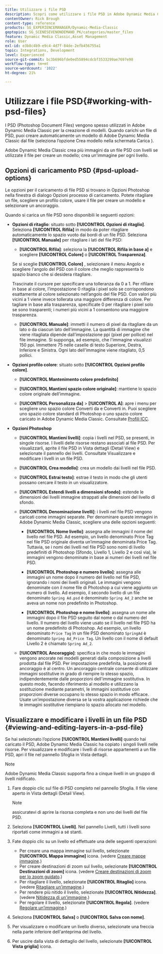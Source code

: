 ```yaml
---
title: Utilizzare i file PSD
description: Scopri come utilizzare i file PSD in Adobe Dynamic Media Classic.
contentOwner: Rick Brough
content-type: reference
products: SG_EXPERIENCEMANAGER/Dynamic-Media-Classic
geptopics: SG_SCENESEVENONDEMAND_PK/categories/master_files
feature: Dynamic Media Classic,Asset Management
role: User
exl-id: e3b8c4b9-e9c4-4d7f-84de-2efb456755a1
topic: Integrations, Development
level: Experienced
source-git-commit: bc3b696bfde0ed55894cdcbf3533299ae7697e98
workflow-type: tm+mt
source-wordcount: '1022'
ht-degree: 21%

---
```


# Utilizzare i file PSD{#working-with-psd-files}

<!--   USED TO BE AN OPTION UNDER COLOR PROFILE OPTIONS * **Convert To sRGB (default)**: Converts to sRGB (Standard Red Green Blue). sRGB is the recommended color space for displaying images on Web pages. -->

I PSD (Photoshop Document Files) vengono spesso utilizzati in Adobe Dynamic Media Classic per la creazione di modelli. Quando carichi un file di PSD, puoi creare automaticamente un modello di Adobe Dynamic Media Classic dal file (seleziona l’opzione Crea modello nella schermata Carica ).

Adobe Dynamic Media Classic crea più immagini da un file PSD con livelli se utilizzate il file per creare un modello; crea un&#39;immagine per ogni livello.

## Opzioni di caricamento PSD {#psd-upload-options}

Le opzioni per il caricamento di file PSD si trovano in Opzioni Photoshop nella finestra di dialogo Opzioni processo di caricamento. Potete ritagliare un file, scegliere un profilo colore, usare il file per creare un modello e selezionare un ancoraggio.

Quando si carica un file PSD sono disponibili le seguenti opzioni:

* **Opzioni di ritaglio**: situato sotto **[!UICONTROL Opzioni di ritaglio]**. Seleziona **[!UICONTROL Rifila]** in modo da poter ritagliare automaticamente lo spazio vuoto dai bordi di un file PSD. Seleziona **[!UICONTROL Manuale]** per ritagliare i lati del file PSD:

   * **[!UICONTROL Rifila]**: seleziona la **[!UICONTROL Rifila in base a]** e scegliere **[!UICONTROL Colore]** o **[!UICONTROL Trasparenza]**.

  Se si sceglie **[!UICONTROL Colore]** , selezionare il menu Angolo e scegliere l&#39;angolo del PSD con il colore che meglio rappresenta lo spazio bianco che si desidera ritagliare.

  Trascinate il cursore per specificare una tolleranza da 0 a 1. Per rifilare in base al colore, l’impostazione 0 ritaglia i pixel solo se corrispondono esattamente al colore selezionato nell’angolo del file PSD. Con valori più vicini a 1 viene invece tollerata una maggiore differenza di colore. Per tagliare in base alla trasparenza, specificate 0 per ritagliare i pixel solo se sono trasparenti; i numeri più vicini a 1 consentono una maggiore trasparenza.

   * **[!UICONTROL Manuale]**: immetti il numero di pixel da ritagliare da un lato o da ciascun lato dell’immagine. La quantità di immagine che viene ritagliata dipende dall’impostazione ppi (pixel per pollice) nel file immagine. Si supponga, ad esempio, che l&#39;immagine visualizzi 150 ppi. Immettere 75 nelle caselle di testo Superiore, Destra, Inferiore e Sinistra. Ogni lato dell&#39;immagine viene ritagliato, 0,5 pollici.

* **Opzioni profilo colore**: situato sotto **[!UICONTROL Opzioni profilo colore]**.

   * **[!UICONTROL Mantenimento colore predefinito]**

   * **[!UICONTROL Mantieni spazio colore originale]**: mantiene lo spazio colore originale dell’immagine.

   * **[!UICONTROL Personalizza da]** > **[!UICONTROL A]**: apre i menu per scegliere uno spazio colore Converti da e Converti in. Puoi scegliere uno spazio colore standard di Photoshop o uno spazio colore caricato in Adobe Dynamic Media Classic. Consultate [Profili ICC](/help/using/icc-profiles.md).

* **Opzioni Photoshop**

   * **[!UICONTROL Mantieni livelli]**: copia i livelli nel PSD, se presenti, in singole risorse. I livelli delle risorse restano associati al file PSD. Per visualizzarli, aprite il file PSD in Vista dettagli (Detail View) e selezionate il pannello dei livelli. Consultate Visualizzare e modificare i livelli in un file PSD.

   * **[!UICONTROL Crea modello]**: crea un modello dai livelli nel file PSD.

   * **[!UICONTROL Estrai testo]**: estrae il testo in modo che gli utenti possano cercare il testo in un visualizzatore.

   * **[!UICONTROL Estendi livelli a dimensioni sfondo]**: estende le dimensioni dei livelli immagine strappati alle dimensioni del livello di sfondo.

   * **[!UICONTROL Denominazione livelli]**: i livelli nel file PSD vengono caricati come immagini separate. Per denominare queste immagini in Adobe Dynamic Media Classic, scegliere una delle opzioni seguenti:

      * **[!UICONTROL Nome livello]**: assegna alle immagini il nome del livello nel file PSD. Ad esempio, un livello denominato Price Tag nel file PSD originale diventa un’immagine denominata Price Tag. Tuttavia, se i nomi dei livelli nel file PSD sono nomi di livello predefiniti di Photoshop (Sfondo, Livello 1, Livello 2 e così via), le immagini vengono denominate in base ai numeri dei livelli nel file PSD. <!-- not their default layer names -->

      * **[!UICONTROL Photoshop e numero livello]**: assegna alle immagini un nome dopo il numero del livello nel file PSD, ignorando i nomi dei livelli originali. Le immagini vengono denominate con il nome file di Photoshop a cui viene aggiunto un numero di livello. Ad esempio, il secondo livello di un file denominato `Spring Ad.psd` è denominato `Spring Ad_2` anche se aveva un nome non predefinito in Photoshop.

      * **[!UICONTROL Photoshop e nome livello]**: assegna un nome alle immagini dopo il file PSD seguito dal nome o dal numero del livello. Il numero del livello viene usato se il livello nel file PSD ha un nome predefinito di Photoshop. Ad esempio, un livello denominato `Price Tag` in un file PSD denominato `SpringAd` è denominato `Spring Ad_Price Tag`. Un livello con il nome di default Livello 2 è chiamato `Spring Ad_2`.

   * **[!UICONTROL Ancoraggio]**: specifica in che modo le immagini vengono ancorate nei modelli generati dalla composizione a livelli prodotta dal file PSD. Per impostazione predefinita, la posizione di ancoraggio è al centro. Un ancoraggio centrale consente di utilizzare immagini sostitutive in grado di riempire lo stesso spazio, indipendentemente dalle proporzioni dell&#39;immagine sostitutiva. In questo modo, facendo riferimento al modello e utilizzano la sostituzione mediante parametri, le immagini sostitutive con proporzioni diverse occupano lo stesso spazio in modo efficace. Usate un’impostazione diversa se la vostra applicazione richiede che le immagini sostitutive riempiano lo spazio allocato nel modello.

## Visualizzare e modificare i livelli in un file PSD {#viewing-and-editing-layers-in-a-psd-file}

Se hai selezionato l’opzione **[!UICONTROL Mantieni livelli]** quando hai caricato il PSD, Adobe Dynamic Media Classic ha copiato i singoli livelli nelle risorse. Per visualizzare e modificare i livelli di risorse appartenenti a un file PSD, apri il file nel pannello Sfoglia in Vista dettagli.

>[!NOTE]
>
>Adobe Dynamic Media Classic supporta fino a cinque livelli in un gruppo di livelli nidificato.

1. Fare doppio clic sul file di PSD completo nel pannello Sfoglia. Il file viene aperto in Vista dettagli (Detail View).

   >[!NOTE]
   >
   >assicuratevi di aprire la risorsa completa e non uno dei livelli del file PSD.

1. Seleziona **[!UICONTROL Livelli]**. Nel pannello Livelli, tutti i livelli sono riportati come immagini a sé stanti.
1. Fate doppio clic su un livello ed effettuate una delle seguenti operazioni:

   * Per creare una mappa immagine sul livello, selezionate **[!UICONTROL Mappa immagine]** icona. (vedere [Creare mappe immagine](creating-image-maps.md#creating_image_maps).)
   * Per creare destinazioni di zoom sul livello, selezionate **[!UICONTROL Destinazioni di zoom]** icona. (vedere [Creare destinazioni di zoom per lo zoom guidato](creating-zoom-targets-guided-zoom.md#creating_zoom_targets_for_guided_zoom).)
   * Per ritagliare il livello, selezionate **[!UICONTROL Ritaglio]** icona. (vedere [Ritagliare un’immagine](cropping-image.md#cropping_an_image).)
   * Per rendere più nitido il livello, selezionate **[!UICONTROL Nitidezza]**. (vedere [Nitidezza di un&#39;immagine](sharpening-image.md#sharpening_an_image).)
   * Per regolare il livello, selezionate **[!UICONTROL Regola]**. (vedere [Regolare un’immagine](adjusting-image.md#adjusting_an_image).)

1. Seleziona **[!UICONTROL Salva]** o **[!UICONTROL Salva con nome]**.
1. Per visualizzare o modificare un livello diverso, selezionate una freccia nella parte inferiore dell&#39;anteprima del livello.
1. Per uscire dalla vista di dettaglio del livello, selezionate **[!UICONTROL Vista griglia]** icona.
